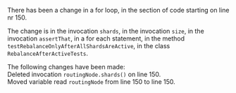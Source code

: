There has been a change in a for loop, in the section of code starting on line nr 150.
  
The change is in the invocation ```shards```, in the invocation ```size```, in the invocation ```assertThat```, in a for each statement, in the method ```testRebalanceOnlyAfterAllShardsAreActive```, in the class ```RebalanceAfterActiveTests```.
  
The following changes have been made:  
Deleted invocation ```routingNode.shards()``` on line 150.  
Moved variable read ```routingNode``` from line 150 to line 150.  
